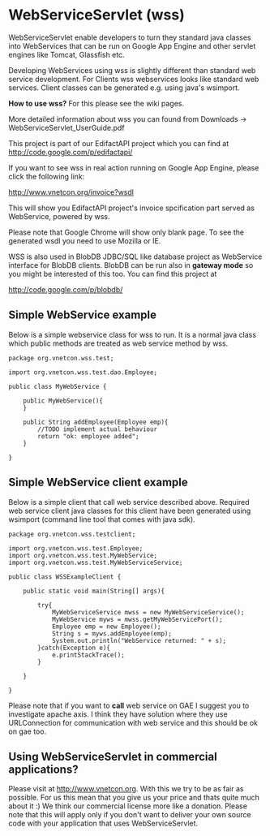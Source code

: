 # WebServiceServlet (wss) #

WebServiceServlet enable developers to turn they standard java classes into WebServices that can be run on Google App Engine and other servlet engines like Tomcat, Glassfish etc.

Developing WebServices using wss is slightly different than standard web service development. For Clients wss webservices looks like standard web services. Client classes can be generated e.g. using java's wsimport.

**How to use wss?** For this please see the wiki pages.

More detailed information about wss you can found from Downloads -> WebServiceServlet\_UserGuide.pdf



This project is part of our EdifactAPI project which you can find at http://code.google.com/p/edifactapi/

If you want to see wss in real action running on Google App Engine, please click the following link:

http://www.vnetcon.org/invoice?wsdl

This will show you EdifactAPI project's invoice spcification part served as WebService, powered by wss.

Please note that Google Chrome will show only blank page.
To see the generated wsdl you need to use Mozilla or IE.



WSS is also used in BlobDB JDBC/SQL like database project as WebService interface for
BlobDB clients. BlobDB can be run also in **gateway mode** so you might be interested of this too. You can find this project at

http://code.google.com/p/blobdb/


## Simple WebService example ##

Below is a simple webservice class for wss to run. It is a normal java class
which public methods are treated as web service method by wss.

```
package org.vnetcon.wss.test;

import org.vnetcon.wss.test.dao.Employee;

public class MyWebService {

	public MyWebService(){
	}
	
	public String addEmployee(Employee emp){
		//TODO implement actual behaviour
		return "ok: employee added";
	}
	
}
```



## Simple WebService client example ##

Below is a simple client that call web service described above.
Required web service client java classes for this client have been generated
using wsimport (command line tool that comes with java sdk).


```
package org.vnetcon.wss.testclient;

import org.vnetcon.wss.test.Employee;
import org.vnetcon.wss.test.MyWebService;
import org.vnetcon.wss.test.MyWebServiceService;

public class WSSExampleClient {

	public static void main(String[] args){
		
		try{
			MyWebServiceService mwss = new MyWebServiceService();
			MyWebService myws = mwss.getMyWebServicePort();
			Employee emp = new Employee();
			String s = myws.addEmployee(emp);
			System.out.println("WebService returned: " + s);
		}catch(Exception e){
			e.printStackTrace();
		}
		
	}
	
}
```

Please note that if you want to **call** web service on GAE I suggest you to investigate apache axis. I think they have solution where they use URLConnection for
communication with web service and this should be ok on gae too.


## Using WebServiceServlet in commercial applications? ##
Please visit at http://www.vnetcon.org. With this we try to be as fair as possible. For us this mean that you give us your price and thats quite much about it :) We think our commercial license more like a donation.  Please note that this will apply only if you don't want to deliver your own source code with your application that uses WebServiceServlet.
